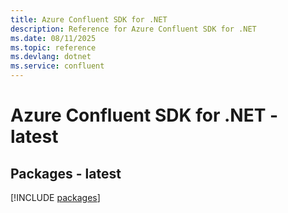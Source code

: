 ```yaml
---
title: Azure Confluent SDK for .NET
description: Reference for Azure Confluent SDK for .NET
ms.date: 08/11/2025
ms.topic: reference
ms.devlang: dotnet
ms.service: confluent
---
```

# Azure Confluent SDK for .NET - latest
## Packages - latest
[!INCLUDE [packages](confluent-index.md)]